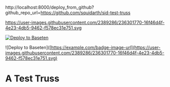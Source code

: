 
http://localhost:8000/deploy_from_github?github_repo_url=https://github.com/squidarth/sid-test-truss

https://user-images.githubusercontent.com/2389286/236301770-16f46d4f-4e23-4db5-9462-f578ec31e751.svg

[![Deploy to Baseten](https://user-images.githubusercontent.com/2389286/236301770-16f46d4f-4e23-4db5-9462-f578ec31e751.svg)](http://localhost:8000/deploy_from_github?github_repo_url=https://github.com/squidarth/sid-test-truss)


![Deploy to Baseten]([https://example.com/badge-image-url](https://user-images.githubusercontent.com/2389286/236301770-16f46d4f-4e23-4db5-9462-f578ec31e751.svg)

# A Test Truss
